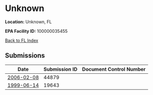 # Unknown

**Location:** Unknown, FL

**EPA Facility ID:** 100000035455

[Back to FL Index](../../index.md)

## Submissions

| Date | Submission ID | Document Control Number |
|------|--------------|-------------------------|
| [2006-02-08](submissions/44879.md) | 44879 |  |
| [1999-06-14](submissions/19643.md) | 19643 |  |
